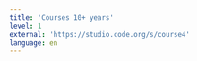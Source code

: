 ```yaml
---
title: 'Courses 10+ years'
level: 1
external: 'https://studio.code.org/s/course4'
language: en
---
```

